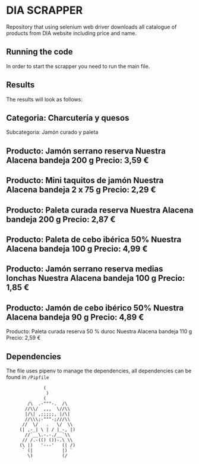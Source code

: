 # DIA SCRAPPER

Repository that using selenium web driver downloads all catalogue of products from
DIA website including price and name.

## Running the code

In order to start the scrapper you need to run the main file.

## Results 

The results will look as follows:

Categoria: Charcutería y quesos
----------------------------------
Subcategoria: Jamón curado y paleta


Producto: Jamón serrano reserva Nuestra Alacena bandeja 200 g
Precio: 3,59 €
----------------------------------
Producto: Mini taquitos de jamón Nuestra Alacena bandeja 2 x 75 g
Precio: 2,29 €
----------------------------------
Producto: Paleta curada reserva Nuestra Alacena bandeja 200 g
Precio: 2,87 €
----------------------------------
Producto: Paleta de cebo ibérica 50% Nuestra Alacena bandeja 100 g
Precio: 4,99 €
----------------------------------
Producto: Jamón serrano reserva medias lonchas Nuestra Alacena bandeja 100 g
Precio: 1,85 €
----------------------------------
Producto: Jamón de cebo ibérico 50% Nuestra Alacena bandeja 90 g
Precio: 4,89 €
----------------------------------
Producto: Paleta curada reserva 50 % duroc Nuestra Alacena bandeja 110 g
Precio: 2,59 €


## Dependencies

The file uses pipenv to manage the dependencies, all dependencies can be found in
`/Pipfile`


```
              (
               )
              (
        /\  .-"""-.  /\
       //\\/  ,,,  \//\\
       |/\| ,;;;;;, |/\|
       //\\\;-"""-;///\\
      //  \/   .   \/  \\
     (| ,-_| \ | / |_-, |)
       //`__\.-.-./__`\\
      // /.-(() ())-.\ \\
     (\ |)   '---'   (| /)
      ` (|           |) `
        \)           (/
```